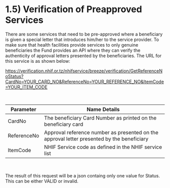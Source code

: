 
# 1.5) Verification of Preapproved Services


There are some services that need to be pre-approved where a beneficiary is given a special letter that introduces him/her to the service provider. To make sure that health facilities provide services to only genuine beneficiaries the Fund provides an API where they can verify the authenticity of approval letters presented by the beneficiaries. The URL for this service is as shown below:
<br>


https://verification.nhif.or.tz/nhifservice/breeze/verification/GetReferenceNoStatus?CardNo=YOUR_CARD_NO&ReferenceNo=YOUR_REFERENCE_NO&ItemCode=YOUR_ITEM_CODE

<br>

|Parameter| Name Details|
|--|--|
|CardNo| The beneficiary Card Number as printed on the beneficiary card|
|ReferenceNo| Approval reference number as presented on the approval letter presented by the beneficiary|
|ItemCode| NHIF Service code as defined in the NHIF service list|

<br>


The result of this request will be a json containg only one value for Status. This can be either VALID or invalid.


